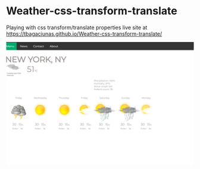 # Weather-css-transform-translate
Playing with css transform/translate properties 
live site at https://tbagaciunas.github.io/Weather-css-transform-translate/


![Project Illustration](weather.png)
